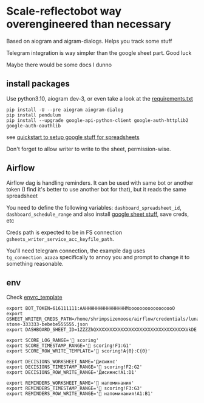 # Scale-reflectobot way overengineered than necessary

Based on aiogram and aigram-dialogs. Helps you track some stuff

Telegram integration is way simpler than the google sheet part. Good luck

Maybe there would be some docs I dunno

## install packages

Use python3.10, aiogram dev-3, or even take a look at the [requirements.txt](./requirements.txt)

```shell
pip install -U --pre aiogram aiogram-dialog
pip install pendulum
pip install --upgrade google-api-python-client google-auth-httplib2 google-auth-oauthlib
```

see [quickstart to setup google stuff for spreadsheets](https://developers.google.com/sheets/api/quickstart/python)

Don't forget to allow writer to write to the sheet, permission-wise.


## Airflow

Airflow dag is handling reminders. It can be used with same bot or another token (I find it's better to use another bot for that), but it reads the same spreadsheet

You need to define the following variables: `dashboard_spreadsheet_id`, `dashboard_schedule_range` and also install [google sheet stuff](https://developers.google.com/sheets/api/quickstart/python), save creds, etc

Creds path is expected to be in FS connection `gsheets_writer_service_acc_keyfile_path`.

You'll need telegram connection, the example dag uses `tg_connection_azaza` specifically to annoy you and prompt to change it to something reasonable.

## env

Check [envrc\_template](./envrc_template)

```shell
export BOT_TOKEN=616111111:AAHHHHHHHHHHHHHHHMooooooooooooooooO
export GSHEET_WRITER_CREDS_PATH=/home/shrimpsizemoose/airflow/credentials/lunar-stone-333333-bebebe555555.json
export DASHBOARD_SHEET_ID=1ZZZZhQXXXXXXXXXXXXXXXXXXXXXXXXXXXXXXXXXVkDE

export SCORE_LOG_RANGE='🤖 scoring'
export SCORE_TIMESTAMP_RANGE='🤖 scoring!F1:G1'
export SCORE_ROW_WRITE_TEMPLATE='🤖 scoring!A{0}:C{0}'

export DECISIONS_WORKSHEET_NAME='Дисижнс'
export DECISIONS_TIMESTAMP_RANGE='🤖 scoring!F2:G2'
export DECISIONS_ROW_WRITE_RANGE='Дисижнс!A1:D1'

export REMINDERS_WORKSHEET_NAME='🤖 напоминания'
export REMINDERS_TIMESTAMP_RANGE='🤖 scoring!F3:G3'
export REMINDERS_ROW_WRITE_RANGE='🤖 напоминания!A1:B1'
```
